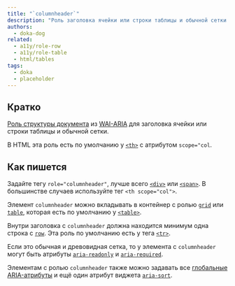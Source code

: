 ```yaml
---
title: "`columnheader`"
description: "Роль заголовка ячейки или строки таблицы и обычной сетки."
authors:
  - doka-dog
related:
  - a11y/role-row
  - a11y/role-table
  - html/tables
tags:
  - doka
  - placeholder
---
```


## Кратко

[Роль структуры документа](/a11y/aria-roles/#roli-struktury-dokumenta) из [WAI-ARIA](/a11y/aria-intro/#specifikaciya) для заголовка ячейки или строки таблицы и обычной сетки.

В HTML эта роль есть по умолчанию у [`<th>`](/html/tables/#th) с атрибутом `scope="col`.

## Как пишется

Задайте тегу `role="columnheader"`, лучше всего [`<div>`](/html/div/) или [`<span>`](/html/span/). В большинстве случаев используйте тег `<th scope="col">`.

Элемент `columnheader` можно вкладывать в контейнер с ролью [`grid`](/a11y/role-grid/) или [`table`](/a11y/role-table/), которая есть по умолчанию у [`<table>`](/html/tables/).

Внутри заголовка с `columnheader` должна находится минимум одна строка с [`row`](/a11y/role-row/). Эта роль по умолчанию есть у тега [`<tr>`](/html/tables/#tr).

Если это обычная и древовидная сетка, то у элемента с `columnheader` могут быть атрибуты [`aria-readonly`](/a11y/aria-readonly/) и [`aria-required`](/a11y/aria-required/).

Элементам с ролью `columnheader` также можно задавать все [глобальные ARIA-атрибуты](/a11y/aria-attrs/#globalnye-atributy) и ещё один атрибут виджета [`aria-sort`](/a11y/aria-sort/).
